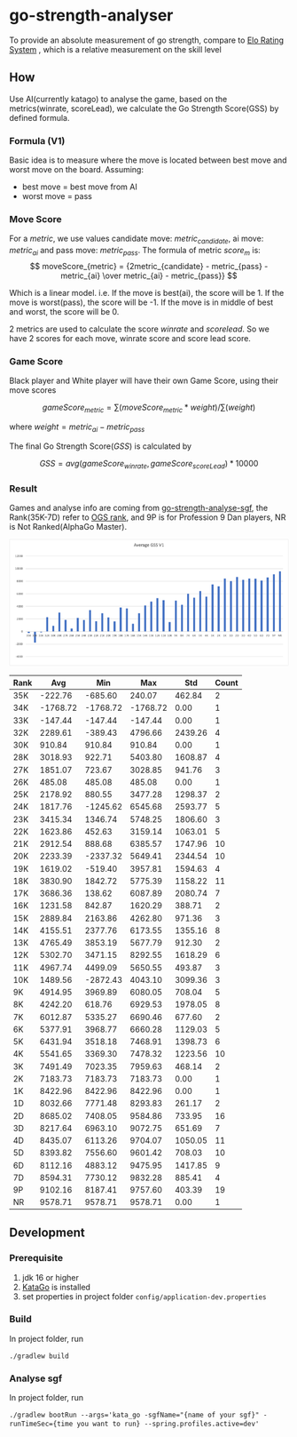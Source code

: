 # go-strength-analyser

To provide an absolute measurement of go strength, compare
to [Elo Rating System](https://en.wikipedia.org/wiki/Elo_rating_system.)
, which is a relative measurement on the skill level

## How

Use AI(currently katago) to analyse the game, based on the metrics(winrate, scoreLead), we calculate the Go Strength
Score(GSS)
by defined formula.

### Formula (V1)

Basic idea is to measure where the move is located between best move and worst move on the board. Assuming:

- best move = best move from AI
- worst move = pass

### Move Score

For a $metric$, we use values candidate move: $metric_{candidate}$, ai move: $metric_{ai}$ and pass move: $metric_{pass}$.
The formula of metric $score_m$ is:   
$$ moveScore_{metric} = {2metric_{candidate} - metric_{pass} - metric_{ai} \over metric_{ai} - metric_{pass}} $$

Which is a linear model. i.e. If the move is best(ai), the score will be 1. If the move is worst(pass), the score will be -1. If
the move is in middle of best and worst, the score will be 0.

2 metrics are used to calculate the score _winrate_ and _scorelead_.
So we have 2 scores for each move, winrate score and score lead score.

### Game Score

Black player and White player will have their own Game Score, using their move scores

$$ gameScore_{metric} = {\sum(moveScore_{metric} * weight) / \sum(weight)}$$

where $weight = metric_{ai} - metric_{pass}$

The final Go Strength Score($GSS$) is calculated by

$$ GSS = avg(gameScore_{winrate}, gameScore_{scoreLead}) * 10000 $$

### Result
Games and analyse info are coming from [go-strength-analyse-sgf](https://github.com/samabcde/go-strength-analyse-sgf), the Rank(35K-7D) refer to [OGS rank](https://github.com/online-go/online-go.com/wiki/Getting-Started-%7C-Creating-and-Adjusting-Your-Account#your-rating),
and 9P is for Profession 9 Dan players, NR is Not Ranked(AlphaGo Master).

![v1_result.png](formula/result/image/v1.png)

| Rank | Avg      | Min      | Max      | Std     | Count |
|------|----------|----------|----------|---------|-------|
| 35K  | -222.76  | -685.60  | 240.07   | 462.84  | 2     |
| 34K  | -1768.72 | -1768.72 | -1768.72 | 0.00    | 1     |
| 33K  | -147.44  | -147.44  | -147.44  | 0.00    | 1     |
| 32K  | 2289.61  | -389.43  | 4796.66  | 2439.26 | 4     |
| 30K  | 910.84   | 910.84   | 910.84   | 0.00    | 1     |
| 28K  | 3018.93  | 922.71   | 5403.80  | 1608.87 | 4     |
| 27K  | 1851.07  | 723.67   | 3028.85  | 941.76  | 3     |
| 26K  | 485.08   | 485.08   | 485.08   | 0.00    | 1     |
| 25K  | 2178.92  | 880.55   | 3477.28  | 1298.37 | 2     |
| 24K  | 1817.76  | -1245.62 | 6545.68  | 2593.77 | 5     |
| 23K  | 3415.34  | 1346.74  | 5748.25  | 1806.60 | 3     |
| 22K  | 1623.86  | 452.63   | 3159.14  | 1063.01 | 5     |
| 21K  | 2912.54  | 888.68   | 6385.57  | 1747.96 | 10    |
| 20K  | 2233.39  | -2337.32 | 5649.41  | 2344.54 | 10    |
| 19K  | 1619.02  | -519.40  | 3957.81  | 1594.63 | 4     |
| 18K  | 3830.90  | 1842.72  | 5775.39  | 1158.22 | 11    |
| 17K  | 3686.36  | 138.62   | 6087.89  | 2080.74 | 7     |
| 16K  | 1231.58  | 842.87   | 1620.29  | 388.71  | 2     |
| 15K  | 2889.84  | 2163.86  | 4262.80  | 971.36  | 3     |
| 14K  | 4155.51  | 2377.76  | 6173.55  | 1355.16 | 8     |
| 13K  | 4765.49  | 3853.19  | 5677.79  | 912.30  | 2     |
| 12K  | 5302.70  | 3471.15  | 8292.55  | 1618.29 | 6     |
| 11K  | 4967.74  | 4499.09  | 5650.55  | 493.87  | 3     |
| 10K  | 1489.56  | -2872.43 | 4043.10  | 3099.36 | 3     |
| 9K   | 4914.95  | 3969.89  | 6080.05  | 708.04  | 5     |
| 8K   | 4242.20  | 618.76   | 6929.53  | 1978.05 | 8     |
| 7K   | 6012.87  | 5335.27  | 6690.46  | 677.60  | 2     |
| 6K   | 5377.91  | 3968.77  | 6660.28  | 1129.03 | 5     |
| 5K   | 6431.94  | 3518.18  | 7468.91  | 1398.73 | 6     |
| 4K   | 5541.65  | 3369.30  | 7478.32  | 1223.56 | 10    |
| 3K   | 7491.49  | 7023.35  | 7959.63  | 468.14  | 2     |
| 2K   | 7183.73  | 7183.73  | 7183.73  | 0.00    | 1     |
| 1K   | 8422.96  | 8422.96  | 8422.96  | 0.00    | 1     |
| 1D   | 8032.66  | 7771.48  | 8293.83  | 261.17  | 2     |
| 2D   | 8685.02  | 7408.05  | 9584.86  | 733.95  | 16    |
| 3D   | 8217.64  | 6963.10  | 9072.75  | 651.69  | 7     |
| 4D   | 8435.07  | 6113.26  | 9704.07  | 1050.05 | 11    |
| 5D   | 8393.82  | 7556.60  | 9601.42  | 708.03  | 10    |
| 6D   | 8112.16  | 4883.12  | 9475.95  | 1417.85 | 9     |
| 7D   | 8594.31  | 7730.12  | 9832.28  | 885.41  | 4     |
| 9P   | 9102.16  | 8187.41  | 9757.60  | 403.39  | 19    |
| NR   | 9578.71  | 9578.71  | 9578.71  | 0.00    | 1     |

## Development

### Prerequisite
1. jdk 16 or higher
2. [KataGo](https://github.com/lightvector/KataGo) is installed
3. set properties in project folder `config/application-dev.properties`

### Build
In project folder, run 
```shell
./gradlew build
```

### Analyse sgf
In project folder, run 
```shell
./gradlew bootRun --args='kata_go -sgfName="{name of your sgf}" -runTimeSec={time you want to run} --spring.profiles.active=dev'
```
